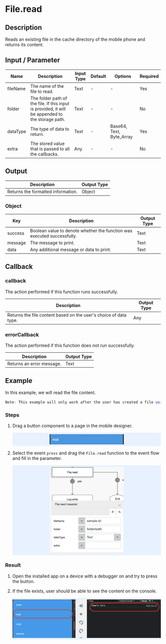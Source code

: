 # File.read

## Description

Reads an existing file in the cache directory of the mobile phone and returns its content.

## Input / Parameter

| Name | Description | Input Type | Default | Options | Required |
| ------ | ------ | ------ | ------ | ------ | ------ |
| fileName | The name of the file to read. | Text | - | - | Yes |
| folder | The folder path of the file. If this input is provided, it will be appended to the storage path. | Text | - | - | No |
| dataType | The type of data to return. | Text | - | Base64, Text, Byte_Array | Yes |
| extra | The stored value that is passed to all the callbacks. | Any | - | - | No |

## Output

| Description | Output Type |
| ------ | ------ |
| Returns the formatted information. | Object |

### Object

| Key | Description | Output Type |
| ------ | ------ | ------ |
| success | Boolean value to denote whether the function was executed successfully. | Text |
| message | The message to print. | Text |
| data | Any additional message or data to print. | Text |

## Callback

### callback

The action performed if this function runs successfully.

| Description | Output Type |
| ------ | ------ |
| Returns the file content based on the user's choice of data type. | Any |

### errorCallback

The action performed if this function does not run successfully.

| Description | Output Type |
| ------ | ------ |
| Returns an error message. | Text |

## Example

In this example, we will read the file content.

```js
Note: This example will only work after the user has created a file using `File.write` function.
```

### Steps

1. Drag a button component to a page in the mobile designer.

    <div style="display:flex; align-items:center; justify-content:center; background-color: #E7F1FF;">
        <img src="./read-step-1.png"
        style="width: 50%; padding: 5px;"/>
    </div>

2. Select the event `press` and drag the `File.read` function to the event flow and fill in the parameter.

    <div style="display:flex; align-items:center; justify-content:center; background-color: #E7F1FF;">
        <img src="./read-step-2.png"
        style="width: 50%; padding: 5px;"/>
    </div>

### Result

1. Open the installed app on a device with a debugger on and try to press the button.
2. If the file exists, user should be able to see the content on the console.

    <div style="display:flex; align-items:center; justify-content:center; background-color: #E7F1FF;">
        <img src="./read-step-3.png"
        style="width: 100%; padding: 5px;"/>
    </div>
